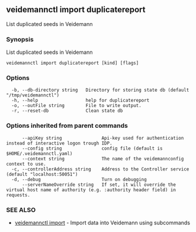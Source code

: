 ## veidemannctl import duplicatereport

List duplicated seeds in Veidemann

### Synopsis

List duplicated seeds in Veidemann

```
veidemannctl import duplicatereport [kind] [flags]
```

### Options

```
  -b, --db-directory string   Directory for storing state db (default "/tmp/veidemannctl")
  -h, --help                  help for duplicatereport
  -o, --outFile string        File to write output.
  -r, --reset-db              Clean state db
```

### Options inherited from parent commands

```
      --apiKey string               Api-key used for authentication instead of interactive logon trough IDP.
      --config string               config file (default is $HOME/.veidemannctl.yaml)
      --context string              The name of the veidemannconfig context to use.
  -c, --controllerAddress string    Address to the Controller service (default "localhost:50051")
  -d, --debug                       Turn on debugging
      --serverNameOverride string   If set, it will override the virtual host name of authority (e.g. :authority header field) in requests.
```

### SEE ALSO

* [veidemannctl import](veidemannctl_import.md)	 - Import data into Veidemann using subcommands

